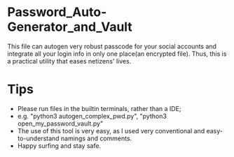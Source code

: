 # Password_Auto-Generator_and_Vault
This file can autogen very robust passcode for your social accounts and integrate all your login info in only one place(an encrypted file). Thus, this is a practical utility that eases netizens' lives. 

# Tips
- Please run files in the builtin terminals, rather than a IDE;
- e.g. "python3 autogen_complex_pwd.py", "python3 open_my_password_vault.py"
- The use of this tool is very easy, as I used very conventional and easy-to-understand namings and comments.
- Happy surfing and stay safe. 
